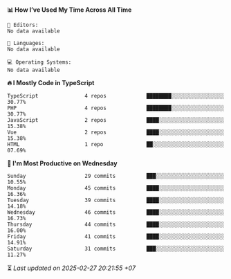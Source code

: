 <!--START_SECTION:readme-stats-->
**📊 How I’ve Used My Time Across All Time**

```text
📝 Editors:
No data available

💬 Languages:
No data available

💻 Operating Systems:
No data available
```

**🔥 I Mostly Code in TypeScript**

```text
TypeScript               4 repos             ████████░░░░░░░░░░░░░░░░░   30.77%
PHP                      4 repos             ████████░░░░░░░░░░░░░░░░░   30.77%
JavaScript               2 repos             ████░░░░░░░░░░░░░░░░░░░░░   15.38%
Vue                      2 repos             ████░░░░░░░░░░░░░░░░░░░░░   15.38%
HTML                     1 repo              ██░░░░░░░░░░░░░░░░░░░░░░░   07.69%
```

**📅 I'm Most Productive on Wednesday**

```text
Sunday                   29 commits          ███░░░░░░░░░░░░░░░░░░░░░░   10.55%
Monday                   45 commits          ████░░░░░░░░░░░░░░░░░░░░░   16.36%
Tuesday                  39 commits          ████░░░░░░░░░░░░░░░░░░░░░   14.18%
Wednesday                46 commits          ████░░░░░░░░░░░░░░░░░░░░░   16.73%
Thursday                 44 commits          ████░░░░░░░░░░░░░░░░░░░░░   16.00%
Friday                   41 commits          ████░░░░░░░░░░░░░░░░░░░░░   14.91%
Saturday                 31 commits          ███░░░░░░░░░░░░░░░░░░░░░░   11.27%
```



⏳ *Last updated on 2025-02-27 20:21:55 +07*
<!--END_SECTION:readme-stats-->